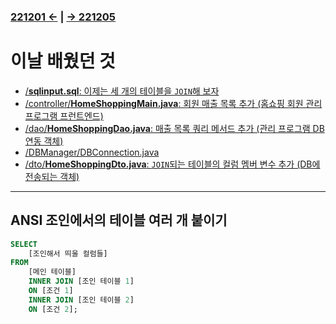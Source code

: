﻿### [221201 ←](/221011-221202_JAVA_BASICS/22-11/221201/) | [→ 221205](../../221205-230127_JSP/22-12/221205/)

# 이날 배웠던 것

- [/**sqlinput.sql**: 이제는 세 개의 테이블을 `JOIN`해 보자](/221011-221202_JAVA_BASICS/22-11/221202/javastudy/sqlinput.sql)
- [/controller/**HomeShoppingMain.java**: 회원 매출 목록 추가 (홈쇼핑 회원 관리 프로그램 프런트엔드)](/221011-221202_JAVA_BASICS/22-11/221202/javastudy/controller/HomeShoppingMain.java)
- [/dao/**HomeShoppingDao.java**: 매출 목록 쿼리 메서드 추가 (관리 프로그램 DB 연동 객체)](/221011-221202_JAVA_BASICS/22-11/221202/javastudy/dao/HomeShoppingDao.java)
- [/DBManager/DBConnection.java](/221011-221202_JAVA_BASICS/22-11/221202/javastudy/DBManager/DBConnection.java)
- [/dto/**HomeShoppingDto.java**: `JOIN`되는 테이블의 컬럼 멤버 변수 추가 (DB에 전송되는 객체)](/221011-221202_JAVA_BASICS/22-11/221202/javastudy/dto/HomeShoppingDto.java)

---

## ANSI 조인에서의 테이블 여러 개 붙이기

```sql
SELECT
    [조인해서 띄울 컬럼들]
FROM
    [메인 테이블]
    INNER JOIN [조인 테이블 1]
    ON [조건 1]
    INNER JOIN [조인 테이블 2]
    ON [조건 2];
```